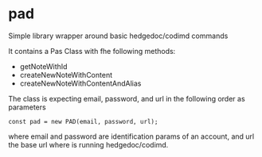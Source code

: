 pad
=========

Simple library wrapper around basic hedgedoc/codimd commands

It contains a Pas Class with fhe following methods: 

- getNoteWithId
- createNewNoteWithContent
- createNewNoteWithContentAndAlias

The class is expecting email, password, and url in the following order as parameters
```
const pad = new PAD(email, password, url);
```

where email and password are identification params of an account, and url the base url where is running hedgedoc/codimd.
